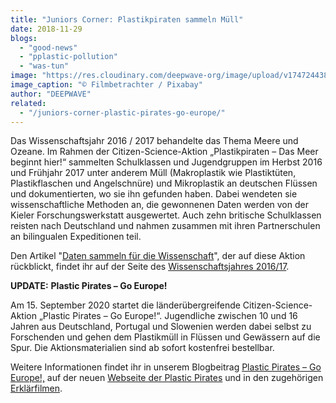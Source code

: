 ```yaml
---
title: "Juniors Corner: Plastikpiraten sammeln Müll"
date: 2018-11-29
blogs: 
  - "good-news"
  - "pplastic-pollution"
  - "was-tun"
image: "https://res.cloudinary.com/deepwave-org/image/upload/v1747244380/deepwave.org/plastic-in-the-river-4767327_1920.jpg"
image_caption: "© Filmbetrachter / Pixabay"
author: "DEEPWAVE"
related: 
  - "/juniors-corner-plastic-pirates-go-europe/"
---
```


Das Wissenschaftsjahr 2016 / 2017 behandelte das Thema Meere und Ozeane. Im Rahmen der Citizen-Science-Aktion „Plastikpiraten – Das Meer beginnt hier!“ sammelten Schulklassen und Jugendgruppen im Herbst 2016 und Frühjahr 2017 unter anderem Müll (Makroplastik wie Plastiktüten, Plastikflaschen und Angelschnüre) und Mikroplastik an deutschen Flüssen und dokumentierten, wo sie ihn gefunden haben. Dabei wendeten sie wissenschaftliche Methoden an, die gewonnenen Daten werden von der Kieler Forschungswerkstatt ausgewertet. Auch zehn britische Schulklassen reisten nach Deutschland und nahmen zusammen mit ihren Partnerschulen an bilingualen Expeditionen teil.

Den Artikel "[Daten sammeln für die Wissenschaft](https://www.wissenschaftsjahr.de/2016-17/mitmachen/junge-wissenschaftsinteressierte/plastikpiraten/mitmachen-sammeln-hochladen.html)", der auf diese Aktion rückblickt, findet ihr auf der Seite des [Wissenschaftsjahres 2016/17](https://www.wissenschaftsjahr.de/2016-17/index.html).

**UPDATE:** **Plastic Pirates – Go Europe!**

Am 15. September 2020 startet die länderübergreifende Citizen-Science-Aktion „Plastic Pirates – Go Europe!“. Jugendliche zwischen 10 und 16 Jahren aus Deutschland, Portugal und Slowenien werden dabei selbst zu Forschenden und gehen dem Plastikmüll in Flüssen und Gewässern auf die Spur. Die Aktionsmaterialien sind ab sofort kostenfrei bestellbar.

Weitere Informationen findet ihr in unserem Blogbeitrag [Plastic Pirates – Go Europe!,](https://www.deepwave.org/juniors-corner-plastic-pirates-go-europe/) auf der neuen [Webseite der Plastic Pirates](https://www.plastic-pirates.eu/de) und in den zugehörigen [Erklärfilmen](https://www.youtube.com/playlist?list=PLRCS6sCRjnO0G9ncf2JoThP3Sztww0yos).
